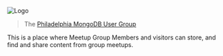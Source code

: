 ![Logo](mrlynn.github.com/phillymug/img/PhillyMUG_Logo_green.png)
> The <a href="http://phillymug.org">Philadelphia MongoDB User Group</a>

This is a place where Meetup Group Members and visitors can store, and find and share content from group meetups.
